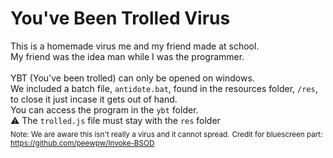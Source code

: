 # You've Been Trolled Virus
This is a homemade virus me and my friend made at school.<br />
My friend was the idea man while I was the programmer.<br />
<br />
YBT (You've been trolled) can only be opened on windows.<br />
We included a batch file, `antidote.bat`, found in the resources folder, `/res`, to close it just incase it gets out of hand.<br />
You can access the program in the `ybt` folder.<br />
⚠️ The `trolled.js` file must stay with the `res` folder
<br />
<sub>Note: We are aware this isn't really a virus and it cannot spread.</sub>
<sub>Credit for bluescreen part: https://github.com/peewpw/Invoke-BSOD</sub>
